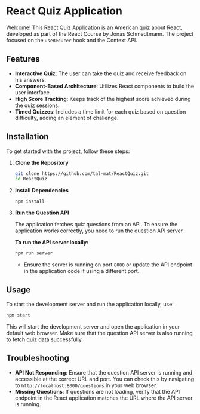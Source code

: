 # React Quiz Application

Welcome! This React Quiz Application is an American quiz about React, developed as part of the React Course by Jonas Schmedtmann. The project focused on the `useReducer` hook and the Context API.

## Features

- **Interactive Quiz**: The user can take the quiz and receive feedback on his answers.
- **Component-Based Architecture**: Utilizes React components to build the user interface.
- **High Score Tracking**: Keeps track of the highest score achieved during the quiz sessions.
- **Timed Quizzes**: Includes a time limit for each quiz based on question difficulty, adding an element of challenge.

## Installation

To get started with the project, follow these steps:

1. **Clone the Repository**

   ```bash
   git clone https://github.com/tal-mat/ReactQuiz.git
   cd ReactQuiz
   ```

2. **Install Dependencies**

   ```bash
   npm install
   ```

3. **Run the Question API**

   The application fetches quiz questions from an API. To ensure the application works correctly, you need to run the question API server.

   **To run the API server locally:**

     ```bash
     npm run server
     ```

   * Ensure the server is running on port `8000` or update the API endpoint in the application code if using a different port.

## Usage

To start the development server and run the application locally, use:

```bash
npm start
```

This will start the development server and open the application in your default web browser. Make sure that the question API server is also running to fetch quiz data successfully.

## Troubleshooting

* **API Not Responding**: Ensure that the question API server is running and accessible at the correct URL and port. You can check this by navigating to `http://localhost:8000/questions` in your web browser.
* **Missing Questions**: If questions are not loading, verify that the API endpoint in the React application matches the URL where the API server is running.
